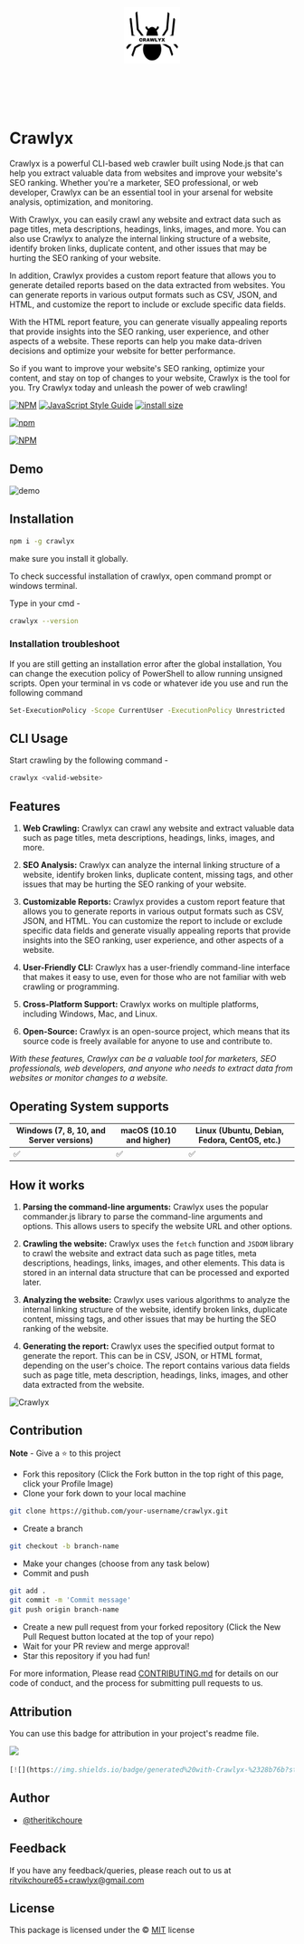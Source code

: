 <h1 align="center">
	<br>
	<br>
	<img width="100" src="https://raw.githubusercontent.com/theritikchoure/theritikchoure/main/media/crawlyx-logo-rounded.png" alt="Crawlyx">
	<br>
	<br>
	<br>
</h1>

# Crawlyx

Crawlyx is a powerful CLI-based web crawler built using Node.js that can help you extract valuable data from websites and improve your website's SEO ranking. Whether you're a marketer, SEO professional, or web developer, Crawlyx can be an essential tool in your arsenal for website analysis, optimization, and monitoring.


With Crawlyx, you can easily crawl any website and extract data such as page titles, meta descriptions, headings, links, images, and more. You can also use Crawlyx to analyze the internal linking structure of a website, identify broken links, duplicate content, and other issues that may be hurting the SEO ranking of your website.


In addition, Crawlyx provides a custom report feature that allows you to generate detailed reports based on the data extracted from websites. You can generate reports in various output formats such as CSV, JSON, and HTML, and customize the report to include or exclude specific data fields.


With the HTML report feature, you can generate visually appealing reports that provide insights into the SEO ranking, user experience, and other aspects of a website. These reports can help you make data-driven decisions and optimize your website for better performance.


So if you want to improve your website's SEO ranking, optimize your content, and stay on top of changes to your website, Crawlyx is the tool for you. Try Crawlyx today and unleash the power of web crawling!

[![NPM](https://img.shields.io/npm/v/crawlyx.svg)](https://www.npmjs.com/package/crawlyx) [![JavaScript Style Guide](https://img.shields.io/badge/code_style-standard-brightgreen.svg)](https://standardjs.com) [![install size](https://packagephobia.com/badge?p=crawlyx)](https://packagephobia.com/result?p=crawlyx) 

[![npm](https://img.shields.io/npm/dw/crawlyx?style=social)](https://www.npmjs.com/package/crawlyx)

[![NPM](https://nodei.co/npm/crawlyx.png)](https://nodei.co/npm/crawlyx/)

## Demo

![demo](https://raw.githubusercontent.com/theritikchoure/crawlyx/main/docs/assets/images/demo.gif)

## Installation

```bash
npm i -g crawlyx
```

make sure you install it globally.

To check successful installation of crawlyx, open command prompt or windows terminal.

Type in your cmd -

```bash
crawlyx --version
```

### Installation troubleshoot
If you are still getting an installation error after the global installation, You can change the execution policy of PowerShell to allow running unsigned scripts. Open your terminal in vs code or whatever ide you use and run the following command 
```bash
Set-ExecutionPolicy -Scope CurrentUser -ExecutionPolicy Unrestricted
```

## CLI Usage
Start crawling by the following command -

```bash
crawlyx <valid-website>
```

## Features
1. **Web Crawling:** Crawlyx can crawl any website and extract valuable data such as page titles, meta descriptions, headings, links, images, and more.

2. **SEO Analysis:** Crawlyx can analyze the internal linking structure of a website, identify broken links, duplicate content, missing tags, and other issues that may be hurting the SEO ranking of your website.

3. **Customizable Reports:** Crawlyx provides a custom report feature that allows you to generate reports in various output formats such as CSV, JSON, and HTML. You can customize the report to include or exclude specific data fields and generate visually appealing reports that provide insights into the SEO ranking, user experience, and other aspects of a website.

4. **User-Friendly CLI:** Crawlyx has a user-friendly command-line interface that makes it easy to use, even for those who are not familiar with web crawling or programming.

5. **Cross-Platform Support:** Crawlyx works on multiple platforms, including Windows, Mac, and Linux.

6. **Open-Source:** Crawlyx is an open-source project, which means that its source code is freely available for anyone to use and contribute to.

*With these features, Crawlyx can be a valuable tool for marketers, SEO professionals, web developers, and anyone who needs to extract data from websites or monitor changes to a website.*

## Operating System supports
| Windows (7, 8, 10, and Server versions) | macOS (10.10 and higher) | Linux (Ubuntu, Debian, Fedora, CentOS, etc.) |
| ------ | ---- | -------  |
| ✅     | ✅   | ✅  |

## How it works
1. **Parsing the command-line arguments:** Crawlyx uses the popular commander.js library to parse the command-line arguments and options. This allows users to specify the website URL and other options.

2. **Crawling the website:** Crawlyx uses the `fetch` function and `JSDOM` library to crawl the website and extract data such
as page titles, meta descriptions, headings, links, images, and other elements. This data is stored in an internal data structure that can be processed and exported later.

3. **Analyzing the website:** Crawlyx uses various algorithms to analyze the internal linking structure of the website, identify broken links, duplicate content, missing tags, and other issues that may be hurting the SEO ranking of the website.

4. **Generating the report:** Crawlyx uses the specified output format to generate the report. This can be in CSV, JSON, or HTML format, depending on the user's choice. The report contains various data fields such as page title, meta description, headings, links, images, and other data extracted from the website.

<img src="https://raw.githubusercontent.com/theritikchoure/crawlyx/main/docs/assets/images/code-flow.png" alt="Crawlyx">
<br>

## Contribution

**Note** - Give a ⭐ to this project

- Fork this repository (Click the Fork button in the top right of this page, click your Profile Image)
- Clone your fork down to your local machine

```bash
git clone https://github.com/your-username/crawlyx.git
```

- Create a branch

```bash
git checkout -b branch-name
```

- Make your changes (choose from any task below)
- Commit and push

```bash
git add .
git commit -m 'Commit message'
git push origin branch-name
```

- Create a new pull request from your forked repository (Click the New Pull Request button located at the top of your repo)
- Wait for your PR review and merge approval!
- Star this repository if you had fun!

For more information, Please read [CONTRIBUTING.md](https://github.com/theritikchoure/crawlyx/blob/main/CONTRIBUTING.md) for details on our code of conduct, and the process for submitting pull requests to us.


## Attribution

You can use this badge for attribution in your project's readme file.

[![](https://img.shields.io/badge/generated%20with-Crawlyx-%2328b76b?style=for-the-badge)](https://theritikchoure.github.io/crawlyx/docs/) 

```js
[![](https://img.shields.io/badge/generated%20with-Crawlyx-%2328b76b?style=for-the-badge)](https://theritikchoure.github.io/crawlyx/docs/) 
```

## Author

- [@theritikchoure](https://github.com/theritikchoure)


## Feedback

If you have any feedback/queries, please reach out to us at ritvikchoure65+crawlyx@gmail.com


## License

This package is licensed under the &copy; [MIT](https://github.com/theritikchoure/crawlyx/blob/main/LICENSE) license

